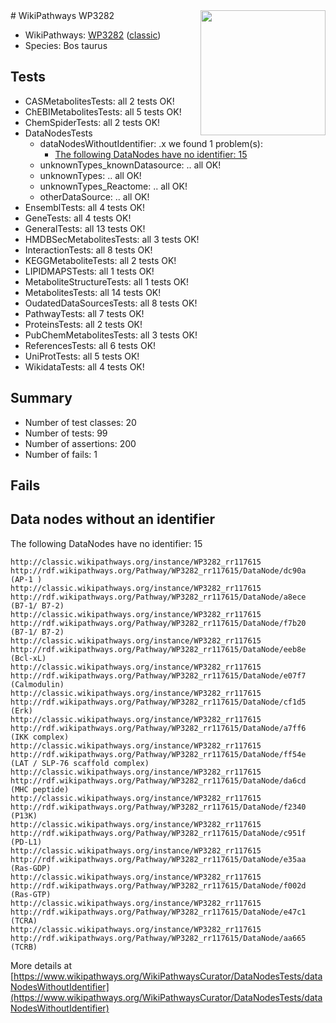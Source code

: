 <img style="float: right; width: 200px" src="https://upload.wikimedia.org/wikipedia/commons/thumb/8/83/Wplogo_with_text_500.png/640px-Wplogo_with_text_500.png" />
# WikiPathways WP3282

* WikiPathways: [WP3282](https://wikipathways.org/pathways/WP3282) ([classic](https://classic.wikipathways.org/instance/WP3282))
* Species: Bos taurus
## Tests
* CASMetabolitesTests: all 2 tests OK!
* ChEBIMetabolitesTests: all 5 tests OK!
* ChemSpiderTests: all 2 tests OK!
* DataNodesTests
    * dataNodesWithoutIdentifier: .x we found 1 problem(s):
        * [The following DataNodes have no identifier: 15](#8792c495)
    * unknownTypes_knownDatasource: .. all OK!
    * unknownTypes: .. all OK!
    * unknownTypes_Reactome: .. all OK!
    * otherDataSource: .. all OK!
* EnsemblTests: all 4 tests OK!
* GeneTests: all 4 tests OK!
* GeneralTests: all 13 tests OK!
* HMDBSecMetabolitesTests: all 3 tests OK!
* InteractionTests: all 8 tests OK!
* KEGGMetaboliteTests: all 2 tests OK!
* LIPIDMAPSTests: all 1 tests OK!
* MetaboliteStructureTests: all 1 tests OK!
* MetabolitesTests: all 14 tests OK!
* OudatedDataSourcesTests: all 8 tests OK!
* PathwayTests: all 7 tests OK!
* ProteinsTests: all 2 tests OK!
* PubChemMetabolitesTests: all 3 tests OK!
* ReferencesTests: all 6 tests OK!
* UniProtTests: all 5 tests OK!
* WikidataTests: all 4 tests OK!


## Summary

* Number of test classes: 20
* Number of tests: 99
* Number of assertions: 200
* Number of fails: 1

## Fails

<a name="8792c495" />

## Data nodes without an identifier

The following DataNodes have no identifier: 15
```
http://classic.wikipathways.org/instance/WP3282_rr117615 http://rdf.wikipathways.org/Pathway/WP3282_rr117615/DataNode/dc90a (AP-1 )
http://classic.wikipathways.org/instance/WP3282_rr117615 http://rdf.wikipathways.org/Pathway/WP3282_rr117615/DataNode/a8ece (B7-1/ B7-2)
http://classic.wikipathways.org/instance/WP3282_rr117615 http://rdf.wikipathways.org/Pathway/WP3282_rr117615/DataNode/f7b20 (B7-1/ B7-2)
http://classic.wikipathways.org/instance/WP3282_rr117615 http://rdf.wikipathways.org/Pathway/WP3282_rr117615/DataNode/eeb8e (Bcl-xL)
http://classic.wikipathways.org/instance/WP3282_rr117615 http://rdf.wikipathways.org/Pathway/WP3282_rr117615/DataNode/e07f7 (Calmodulin)
http://classic.wikipathways.org/instance/WP3282_rr117615 http://rdf.wikipathways.org/Pathway/WP3282_rr117615/DataNode/cf1d5 (Erk)
http://classic.wikipathways.org/instance/WP3282_rr117615 http://rdf.wikipathways.org/Pathway/WP3282_rr117615/DataNode/a7ff6 (IKK complex)
http://classic.wikipathways.org/instance/WP3282_rr117615 http://rdf.wikipathways.org/Pathway/WP3282_rr117615/DataNode/ff54e (LAT / SLP-76 scaffold complex)
http://classic.wikipathways.org/instance/WP3282_rr117615 http://rdf.wikipathways.org/Pathway/WP3282_rr117615/DataNode/da6cd (MHC peptide)
http://classic.wikipathways.org/instance/WP3282_rr117615 http://rdf.wikipathways.org/Pathway/WP3282_rr117615/DataNode/f2340 (P13K)
http://classic.wikipathways.org/instance/WP3282_rr117615 http://rdf.wikipathways.org/Pathway/WP3282_rr117615/DataNode/c951f (PD-L1)
http://classic.wikipathways.org/instance/WP3282_rr117615 http://rdf.wikipathways.org/Pathway/WP3282_rr117615/DataNode/e35aa (Ras-GDP)
http://classic.wikipathways.org/instance/WP3282_rr117615 http://rdf.wikipathways.org/Pathway/WP3282_rr117615/DataNode/f002d (Ras-GTP)
http://classic.wikipathways.org/instance/WP3282_rr117615 http://rdf.wikipathways.org/Pathway/WP3282_rr117615/DataNode/e47c1 (TCRA)
http://classic.wikipathways.org/instance/WP3282_rr117615 http://rdf.wikipathways.org/Pathway/WP3282_rr117615/DataNode/aa665 (TCRB)
```

More details at [https://www.wikipathways.org/WikiPathwaysCurator/DataNodesTests/dataNodesWithoutIdentifier](https://www.wikipathways.org/WikiPathwaysCurator/DataNodesTests/dataNodesWithoutIdentifier)

